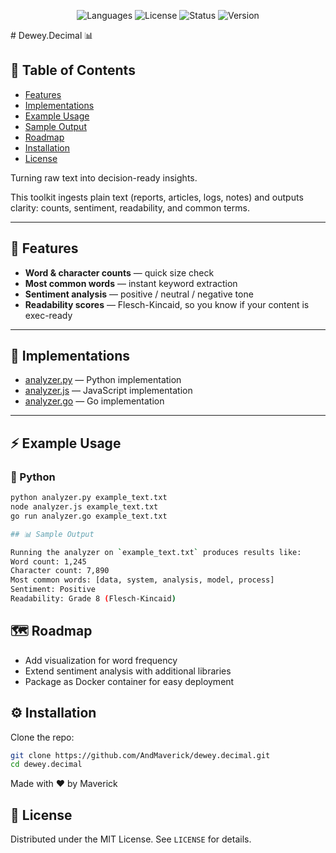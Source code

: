 <p align="center">
  <img src="https://img.shields.io/badge/language-Python%20%7C%20JavaScript%20%7C%20Go-blue" alt="Languages">
  <img src="https://img.shields.io/badge/license-MIT-green" alt="License">
  <img src="https://img.shields.io/badge/status-Active-success" alt="Status">
  <img src="https://img.shields.io/badge/version-1.0.0-brightgreen" alt="Version">
</p>
# Dewey.Decimal 📊

## 📑 Table of Contents
- [Features](#-features)
- [Implementations](#-implementations)
- [Example Usage](#-example-usage)
- [Sample Output](#-sample-output)
- [Roadmap](#-roadmap)
- [Installation](#-installation)
- [License](#-license)


Turning raw text into decision-ready insights.

This toolkit ingests plain text (reports, articles, logs, notes) and outputs clarity: counts, sentiment, readability, and common terms.

---

## 🚀 Features
- **Word & character counts** — quick size check  
- **Most common words** — instant keyword extraction  
- **Sentiment analysis** — positive / neutral / negative tone  
- **Readability scores** — Flesch-Kincaid, so you know if your content is exec-ready  

---

## 📂 Implementations
- [analyzer.py](analyzer.py) — Python implementation  
- [analyzer.js](analyzer.js) — JavaScript implementation  
- [analyzer.go](analyzer.go) — Go implementation  

---

## ⚡ Example Usage

### 🐍 Python
```bash
python analyzer.py example_text.txt
node analyzer.js example_text.txt
go run analyzer.go example_text.txt

## 📊 Sample Output

Running the analyzer on `example_text.txt` produces results like:
Word count: 1,245
Character count: 7,890
Most common words: [data, system, analysis, model, process]
Sentiment: Positive
Readability: Grade 8 (Flesch-Kincaid)
```

## 🗺 Roadmap
- Add visualization for word frequency  
- Extend sentiment analysis with additional libraries  
- Package as Docker container for easy deployment  

## ⚙️ Installation
Clone the repo:
```bash
git clone https://github.com/AndMaverick/dewey.decimal.git
cd dewey.decimal
```


Made with ❤️ by Maverick

## 📄 License
Distributed under the MIT License. See `LICENSE` for details.



